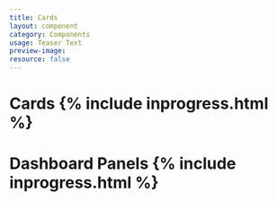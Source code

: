 ```yaml
---
title: Cards
layout: component
category: Components
usage: Teaser Text
preview-image:
resource: false
---
```


# Cards {% include inprogress.html %}

# Dashboard Panels {% include inprogress.html %}
